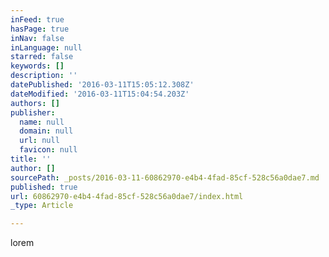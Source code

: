 ```yaml
---
inFeed: true
hasPage: true
inNav: false
inLanguage: null
starred: false
keywords: []
description: ''
datePublished: '2016-03-11T15:05:12.308Z'
dateModified: '2016-03-11T15:04:54.203Z'
authors: []
publisher:
  name: null
  domain: null
  url: null
  favicon: null
title: ''
author: []
sourcePath: _posts/2016-03-11-60862970-e4b4-4fad-85cf-528c56a0dae7.md
published: true
url: 60862970-e4b4-4fad-85cf-528c56a0dae7/index.html
_type: Article

---
```

lorem